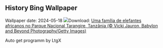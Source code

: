 ## History Bing Wallpaper
Wallpaper date: 2024-05-18
![](https://www.bing.com/th?id=OHR.TarangireElephants_PT-BR9979896896_UHD.jpg&w=1000)Download: [Uma família de elefantes africanos no Parque Nacional Tarangire, Tanzânia (© Vicki Jauron, Babylon and Beyond Photography/Getty Images)](https://www.bing.com/th?id=OHR.TarangireElephants_PT-BR9979896896_UHD.jpg)

Auto get programm by LtgX
